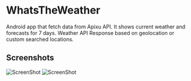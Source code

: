 # WhatsTheWeather
Android app that fetch data from Apixu API. It shows current weather and forecasts for 7 days. Weather API Response based on geolocation or custom searched locations.

## Screenshots

![ScreenShot](https://user-images.githubusercontent.com/20950550/59798577-c1036480-92e2-11e9-9dec-654a9bdfc61a.png)
![ScreenShot](https://user-images.githubusercontent.com/20950550/59798578-c19bfb00-92e2-11e9-9813-aff7cdec3d22.png)

